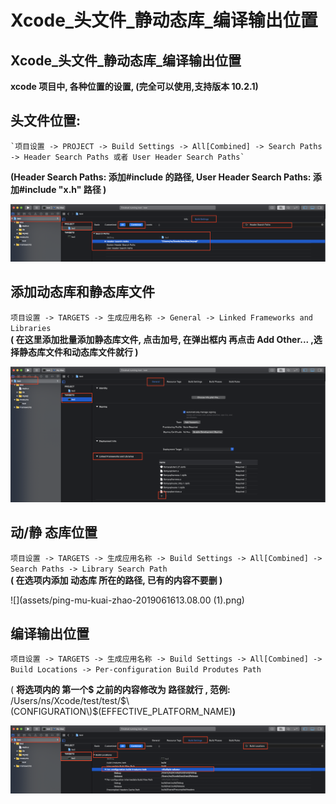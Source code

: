# Xcode\_头文件\_静动态库\_编译输出位置

## Xcode_头文件_静动态库\_编译输出位置

**xcode 项目中, 各种位置的设置, \(完全可以使用,支持版本 10.2.1\)**

## 头文件位置: 

    `项目设置 -> PROJECT -> Build Settings -> All[Combined] -> Search Paths -> Header Search Paths 或者 User Header Search Paths` 

**\(Header Search Paths: 添加\#include  的路径, User Header Search Paths: 添加\#include "x.h" 路径 \)**

![](assets/ping-mu-kuai-zhao-2019061612.59.50.png)

## 添加动态库和静态库文件

`项目设置 -> TARGETS -> 生成应用名称 -> General -> Linked Frameworks and Libraries`  
**\( 在这里添加批量添加静态库文件, 点击加号, 在弹出框内 再点击 Add Other... ,选择静态库文件和动态库文件就行 \)**

![](assets/ping-mu-kuai-zhao-2019061613.04.05.png)

## 动/静 态库位置

`项目设置 -> TARGETS -> 生成应用名称 -> Build Settings -> All[Combined] -> Search Paths -> Library Search Path`  
**\( 在选项内添加 动态库 所在的路径, 已有的内容不要删 \)**

![](assets/ping-mu-kuai-zhao-2019061613.08.00 (1).png)

## 编译输出位置

`项目设置 -> TARGETS -> 生成应用名称 -> Build Settings -> All[Combined] -> Build Locations -> Per-configuration Build Produtes Path` 

\( **将选项内的 第一个$ 之前的内容修改为 路径就行 , 范例:** /Users/ns/Xcode/test/test/$\(CONFIGURATION\)$\(EFFECTIVE\_PLATFORM\_NAME\)**\)**

![](assets/ping-mu-kuai-zhao-2019061613.14.08.png)

